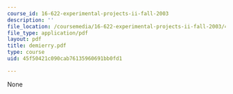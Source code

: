 ```yaml
---
course_id: 16-622-experimental-projects-ii-fall-2003
description: ''
file_location: /coursemedia/16-622-experimental-projects-ii-fall-2003/45f50421c090cab76135960691bb0fd1_demierry.pdf
file_type: application/pdf
layout: pdf
title: demierry.pdf
type: course
uid: 45f50421c090cab76135960691bb0fd1

---
```

None
